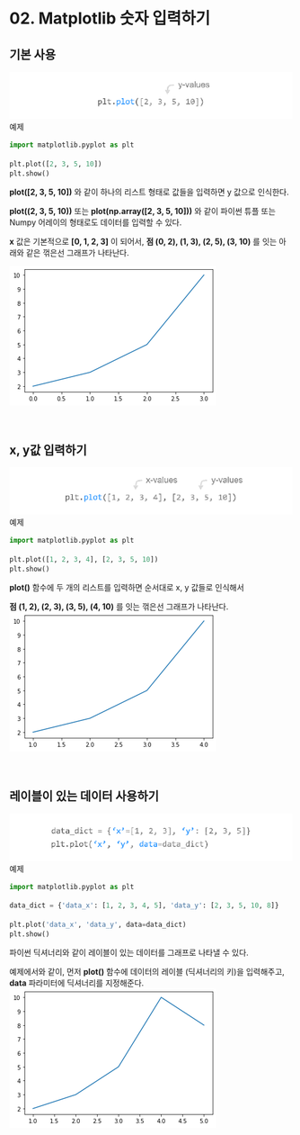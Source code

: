 # 02. Matplotlib 숫자 입력하기
## 기본 사용
![](Images/2023-05-06-15-27-59.png)
예제  
```python
import matplotlib.pyplot as plt

plt.plot([2, 3, 5, 10])
plt.show()
```
**plot([2, 3, 5, 10])** 와 같이 하나의 리스트 형태로 값들을 입력하면 y 값으로 인식한다.

**plot((2, 3, 5, 10))** 또는 **plot(np.array([2, 3, 5, 10]))** 와 같이 파이썬 튜플 또는 Numpy 어레이의 형태로도 데이터를 입력할 수 있다.

**x** 값은 기본적으로 **[0, 1, 2, 3]** 이 되어서, **점 (0, 2), (1, 3), (2, 5), (3, 10)** 를 잇는 아래와 같은 꺾은선 그래프가 나타난다.

![](Images/2023-05-06-15-30-15.png)

</br>

## x, y값 입력하기
![](Images/2023-05-06-15-30-36.png)
예제  
```python
import matplotlib.pyplot as plt

plt.plot([1, 2, 3, 4], [2, 3, 5, 10])
plt.show()
```
**plot()** 함수에 두 개의 리스트를 입력하면 순서대로 x, y 값들로 인식해서

**점 (1, 2), (2, 3), (3, 5), (4, 10)** 를 잇는 꺾은선 그래프가 나타난다.
![](Images/2023-05-06-15-31-49.png)

</br>

## 레이블이 있는 데이터 사용하기
![](Images/2023-05-06-15-32-03.png)
예제  
```python
import matplotlib.pyplot as plt

data_dict = {'data_x': [1, 2, 3, 4, 5], 'data_y': [2, 3, 5, 10, 8]}

plt.plot('data_x', 'data_y', data=data_dict)
plt.show()
```
파이썬 딕셔너리와 같이 레이블이 있는 데이터를 그래프로 나타낼 수 있다.

예제에서와 같이, 먼저 **plot()** 함수에 데이터의 레이블 (딕셔너리의 키)을 입력해주고, **data** 파라미터에 딕셔너리를 지정해준다.
![](Images/2023-05-06-15-33-26.png)
